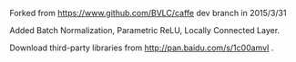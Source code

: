 Forked from https://www.github.com/BVLC/caffe dev branch in 2015/3/31

Added Batch Normalization, Parametric ReLU, Locally Connected Layer.

Download third-party libraries from http://pan.baidu.com/s/1c00amvI .
